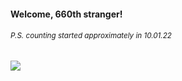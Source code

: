 #### Welcome, 660th stranger!

###### <sup>P.S. counting started approximately in 10.01.22</sup>

<img src="https://kraftwerk28.pp.ua/vcnt.png"></img>
